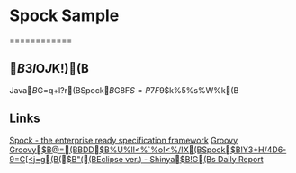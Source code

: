 # Spock Sample
============

## $B$3$l$O$J$K!)(B
Java$B$G=q$+$l$?%3!<%I$r(BSpock$B$G8F$S=P$7$F%F%9%H$9$k%5%s%W%k(B

## Links
[Spock - the enterprise ready specification framework](http://spockframework.org)
[Groovy](http://groovy.codehaus.org)
[Groovy$B@=(BBDD$B%U%l!<%`%o!<%/!X(BSpock$B!Y3+H/4D6-9=C[<j=g(B($B"((BEclipse ver.) - Shinya$B!G(Bs Daily Report](http://d.hatena.ne.jp/absj31/20120806/1344272593)
